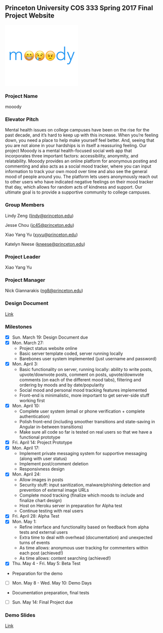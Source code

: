 ## Princeton University COS 333 Spring 2017 Final Project Website


<img src="mooody.png" align="center" height="200">

### Project Name
mooody

### Elevator Pitch
Mental health issues on college campuses have been on the rise for the past decade, and it’s hard to keep up with this increase. When you’re feeling down, you need a place to help make yourself feel better. And, seeing that you are not alone in your hardships is in itself a reassuring feeling. Our project Mooody is a mental health-focused social web app that incorporates three important factors: accessibility, anonymity, and relatability. Mooody provides an online platform for anonymous posting and commenting and also acts as a social mood tracker, where you can input information to track your own mood over time and also see the general mood of people around you. The platform lets users anonymously reach out to other users who have indicated negative feelings on their mood tracker that day, which allows for random acts of kindness and support. Our ultimate goal is to provide a supportive community to college campuses.

### Group Members
Lindy Zeng (lindy@princeton.edu)

Jesse Chou (jc45@princeton.edu)

Xiao Yang Yu (xyyu@princeton.edu)

Katelyn Neese (kneese@princeton.edu)

### Project Leader
Xiao Yang Yu

### Project Manager
Nick Giannarakis (ng8@princeton.edu) 

### Design Document
[Link](XiaoYang_Yu.pdf)

### Milestones
- [x] Sun. March 19: Design Document due
- [x] Mon. March 27: 
  - Project status website online
  -	Basic server template coded, server running locally
  -	Barebones user system implemented (just username and password)
- [X] Mon. April 3:
  -	Basic functionality on server, running locally: ability to write posts, upvote/downvote posts, comment on posts, upvote/downvote comments (on each of the different mood tabs), filtering and ordering by moods and by date/popularity
  -	Social mood and personal mood tracking features implemented
  -	Front-end is minimalistic, more important to get server-side stuff working first
- [X] Mon. April 10: 
  -	Complete user system (email or phone verification + complete authentication)
  -	Polish front-end (including smoother transitions and state-saving in Angular in-between transitions)
  -	Make sure all code so far is tested on real users so that we have a functional prototype
- [X]	Fri. April 14: Project Prototype
- [X] Mon. April 17:
  -	Implement private messaging system for supportive messaging (along with user status)
  - Implement post/comment deletion
  - Responsivness design
- [X] Mon. April 24:
  -	Allow images in posts
  - Security stuff: input sanitization, malware/phishing detection and prevention of external image URLs
  - Complete mood tracking (finalize which moods to include and finalize chart design)
  - Host on Heroku server in preparation for Alpha test
  -	Continue testing with real users
- [X]	Fri. April 28: Alpha Test
- [X] Mon. May 1:
  -	Refine interface and functionality based on feedback from alpha tests and external users
  -	Extra time to deal with overhead (documentation) and unexpected turns of events
  - As time allows: anonymous user tracking for commenters within each post (achieved!)
  - As time allows: content searching (achieved!)
- [X]	Thu. May 4 - Fri. May 5: Beta Test
  - Preparation for the demo
- [ ]	Mon. May 8 - Wed. May 10: Demo Days
  - Documentation preparation, final tests
- [ ] Sun. May 14: Final Project due

### Demo Slides
[Link](https://docs.google.com/presentation/d/1HhL0KfuD-CngTM4JcwuQCQw715jZs1_I9zs_b-ZZYkg/edit?usp=sharing)
